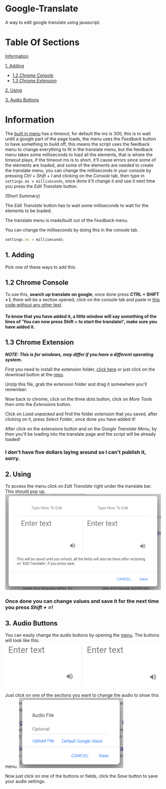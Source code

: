 # Google-Translate
A way to edit google translate using javascript.

# Table Of Sections
[Information](https://github.com/DeltaUser/Google-Translate/blob/master/README.md#information)

[1. Adding](https://github.com/DeltaUser/Google-Translate/blob/master/README.md#1-adding)
 * [1.2 *Chrome Console*](https://github.com/DeltaUser/Google-Translate/blob/master/README.md#12-chrome-console)
 * [1.3 *Chrome Extension*](https://github.com/DeltaUser/Google-Translate/blob/master/README.md#13-chrome-extension)
 
[2. Using](https://github.com/DeltaUser/Google-Translate/blob/master/README.md#2-using)
 
[3. Audio Buttons](https://github.com/DeltaUser/Google-Translate/blob/master/README.md#3-audio-buttons)


# Information
The [built in menu](https://github.com/DeltaUser/Google-Translate/blob/master/README.md#2-using) has a timeout, for default the ms is 300, this is to wait untill a google part of the page loads, the menu uses the *Feedback* button to have something to build off, this means the script uses the feedback menu to change everything to fit in the translate menu, but the feedback menu takes some milliseconds to load all the elements, that is where the timeout plays, if the timeout ms is to short, it'll cause errors since some of the elements are loaded, and some of the elements are needed to create the translate menu, you can change the milliseconds in your console by pressing *Ctrl + Shift + I* and clicking on the *Console* tab, then type in ``settings.ms = milliseconds``, once done it'll change it and use it next time you press the *Edit Translate* button.

(Short Summary)

The *Edit Translate* button has to wait some milliseconds to wait for the elements to be loaded.

The translate menu is made/built out of the *Feedback* menu.

You can change the milliseconds by doing this in the console tab.
```js
settings.ms = milliseconds;
```
 
## 1. Adding

Pick one of these ways to add this.

## 1.2 Chrome Console
To use this, **search up translate on google**, once done press **CTRL + SHIFT + I**, there will be a section opened, click on the console tab and paste in [this code without any other text](*https://raw.githubusercontent.com/DeltaUser/Google-Translate/master/index.js).

#### To know that you have added it, a little window will say something of the lines of 'You can now press Shift = to start the translate!', make sure you have added it.

## 1.3 Chrome Extension
***NOTE: This is for windows, may differ if you have a different operating system.***

First you need to install the extension folder, [click here](https://github.com/DeltaUser/Google-Translate/archive/master.zip) or just click on the download button at the [repo](https://github.com/DeltaUser/Google-Translate).

Unzip this file, grab the extension folder and drag it somewhere you'll remember.

Now back to chrome, click on the three dots button, click on *More Tools* then onto the *Extensions* button.

Click on *Load unpacked* and find the folder *extension* that you saved, after clicking on it, press *Select Folder*, once done you have added it!

After click on the extensions button and on the *Google Translate Menu*, by then you'll be loading into the translate page and the script will be already loaded!

### I don't have five dollars laying around so I can't publish it, sorry.

## 2. Using
To access the menu click on *Edit Translate* right under the translate bar.
This should pop up.
![](https://raw.githubusercontent.com/DeltaUser/Google-Translate/master/images/builtinmenu.png)
### Once done you can change values and save it for the next time you press *Shift + =*!

## 3. Audio Buttons
You can easily change the audio buttons by opening the [menu](https://github.com/DeltaUser/Google-Translate/blob/master/README.md#2-using).
The buttons will look like this.
![](https://raw.githubusercontent.com/DeltaUser/Google-Translate/master/images/audiobuttons.png)


Just click on one of the sections you want to change the audio to show this menu.
![](https://raw.githubusercontent.com/DeltaUser/Google-Translate/master/images/audioeditor.png)


Now just click on one of the buttons or fields, click the *Save* button to save your audio settings.